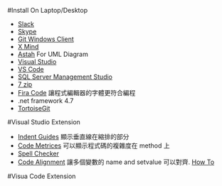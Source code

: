 #Install On Laptop/Desktop
- [Slack](https://slack.com/)
- [Skype](https://www.skype.com/zh-Hant/new/) 
- [Git Windows Client](https://git-for-windows.github.io/) 
- [X Mind](https://git-for-windows.github.io/) 
- [Astah](http://astah.net/editions/community) For UML Diagram
- [Visual Studio](https://www.visualstudio.com/zh-hant/downloads/?rr=https%3A%2F%2Fwww.google.com.tw%2F) 
- [VS Code](https://code.visualstudio.com/download)
- [SQL Server Management Studio](https://docs.microsoft.com/zh-tw/sql/ssms/download-sql-server-management-studio-ssms)
- [7 zip](http://www.7-zip.org/)
- [Fira Code](https://github.com/tonsky/FiraCode) 讓程式編輯器的字體更符合編程
- .net framework 4.7
- [TortoiseGit](https://tortoisegit.org/download/)
 


#Visual Studio Extension
- [Indent Guides](https://marketplace.visualstudio.com/items?itemName=SteveDowerMSFT.IndentGuides) 顯示垂直線在縮排的部分
- [Code Metrices](https://marketplace.visualstudio.com/items?itemName=Elisha.CodeMetrices) 可以顯示程式碼的複雜度在 method 上
- [Spell Checker](https://marketplace.visualstudio.com/items?itemName=EWoodruff.VisualStudioSpellCheckerVS2017andLater)
- [Code Alignment](https://marketplace.visualstudio.com/items?itemName=cpmcgrath.Codealignment) 讓多個變數的 name and setvalue 可以對齊. [How To](https://www.youtube.com/playlist?list=PL9CC5F8C836BD6BDF)

#Visua Code Extension
 


